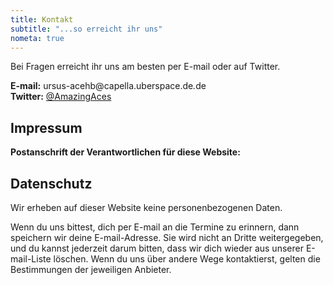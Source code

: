 ```yaml
---
title: Kontakt
subtitle: "...so erreicht ihr uns"
nometa: true
---
```

Bei Fragen erreicht ihr uns am besten per E-mail oder auf Twitter. <!-- Auf Facebook könnt ihr an unseren Veranstaltungen teilnehmen.-->

**E-mail:** <span>ur<span title="ihate@spam.com</span>">sus</span>-acehb</span>&#64;capella.uberspace.de<i title="</i>mailto:">.</i>de  
 **Twitter:** [@AmazingAces](https://twitter.com/aceshb)  
<!-- **Facebook:** [Amazing Aces BS](https://facebook.com/AmazingAcesBS)  

Außerdem haben wir eine **Whatsapp-Gruppe**, in der wir uns auch außerhalb von Veranstaltungen unterhalten können. Wer in die Gruppe rein möchte: schickt uns eure Handynummer per e-mail oder sprecht uns beim Stammtisch darauf an.
-->
## Impressum

**Postanschrift der Verantwortlichen für diese Website:**


## Datenschutz

Wir erheben auf dieser Website keine personenbezogenen Daten.  

Wenn du uns bittest, dich per E-mail an die Termine zu erinnern, dann speichern wir deine E-mail-Adresse. Sie wird nicht an Dritte weitergegeben, und du kannst jederzeit darum bitten, dass wir dich wieder aus unserer E-mail-Liste löschen. Wenn du uns über andere Wege kontaktierst, gelten die Bestimmungen der jeweiligen Anbieter.

